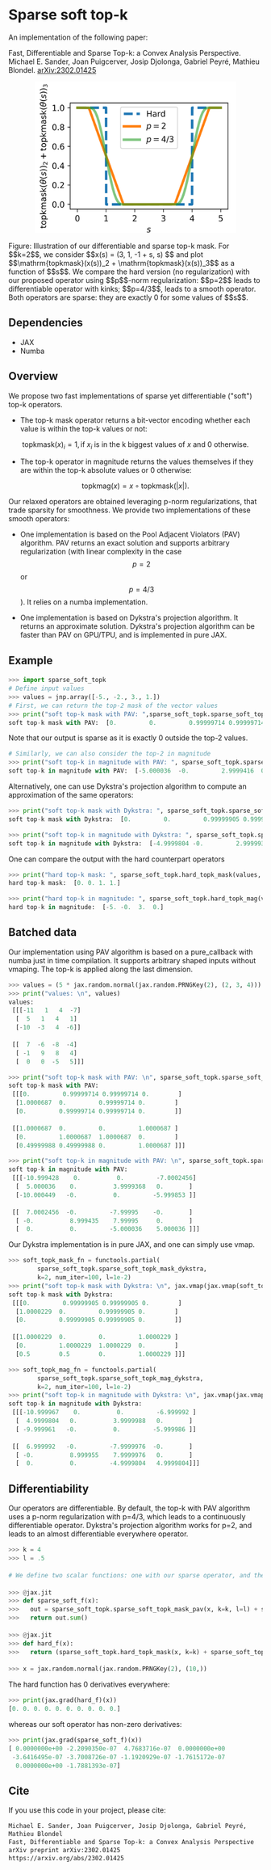 Sparse soft top-k
=================

An implementation of the following paper:

  Fast, Differentiable and Sparse Top-k: a Convex Analysis Perspective.
  Michael E. Sander, Joan Puigcerver, Josip Djolonga, Gabriel Peyré, Mathieu Blondel.
  [arXiv:2302.01425](https://arxiv.org/abs/2302.01425)

<p align="center">
<img src="fig_readme.png"  width="400" height="300" alt>
</p>
Figure: Illustration of our differentiable and sparse top-k mask. For $$k=2$$, we consider $$x(s) = (3, 1, -1 + s, s) $$ and plot $$\mathrm{topkmask}(x(s))_2 + \mathrm{topkmask}(x(s))_3$$ as a function of $$s$$. We compare the hard version (no regularization) with our proposed operator using $$p$$-norm regularization: $$p=2$$ leads to differentiable operator with kinks; $$p=4/3$$, leads to a smooth operator. Both operators are sparse: they are exactly 0 for some values of $$s$$.


Dependencies
------------

* JAX
* Numba

Overview
--------

We propose two fast implementations of sparse yet differentiable ("soft") top-k
operators. 

- The top-k mask operator returns a bit-vector encoding whether each value is
 within the top-k values or not:

$$
\mathrm{topkmask}(x)_i =
1, \text{if }  x_{i} \text{ is in the k biggest values of } x \text{ and } 0 \text{ otherwise}. 
$$

- The top-k operator in magnitude returns the values themselves if they are within the top-k 
absolute values or 0 otherwise:

$$
\mathrm{topkmag}(x) = x \circ \mathrm{topkmask}(|x|).
$$

Our relaxed operators are obtained leveraging p-norm regularizations, that trade sparsity for smoothness.
We provide two implementations of these smooth operators:

  - One implementation is based on the Pool Adjacent Violators (PAV) algorithm. PAV returns an exact solution and supports arbitrary regularization (with linear complexity in the case $$p=2$$ or $$p=4/3$$). It relies on a numba implementation.

  - One implementation is based on Dykstra's projection algorithm. It returns an approximate solution. Dykstra's projection algorithm can be faster than PAV on GPU/TPU, and is implemented in pure JAX.

Example
-------

```python
>>> import sparse_soft_topk
# Define input values
>>> values = jnp.array([-5., -2., 3., 1.])
# First, we can return the top-2 mask of the vector values
>>> print("soft top-k mask with PAV: ",sparse_soft_topk.sparse_soft_topk_mask_pav(values, k=2, l=1e-2))
soft top-k mask with PAV:  [0.         0.         0.99999714 0.99999714]
```

Note that our output is sparse as it is exactly 0 outside the top-2 values.

```python
# Similarly, we can also consider the top-2 in magnitude
>>> print("soft top-k in magnitude with PAV: ", sparse_soft_topk.sparse_soft_topk_mag_pav(values, k=2, l=1e-2))
soft top-k in magnitude with PAV:  [-5.000036  -0.         2.9999416  0.       ]
```

Alternatively, one can use Dykstra's projection algorithm to compute 
an approximation of the same operators:

```python
>>> print("soft top-k mask with Dykstra: ", sparse_soft_topk.sparse_soft_topk_mask_dykstra(values, k=2, l=1e-2))
soft top-k mask with Dykstra:  [0.         0.         0.99999905 0.99999905]
```

```python
>>> print("soft top-k in magnitude with Dykstra: ", sparse_soft_topk.sparse_soft_topk_mag_dykstra(values, k=2, l=1e-2))
soft top-k in magnitude with Dykstra:  [-4.9999804 -0.         2.999993   0.       ]
```

One can compare the output with the hard counterpart operators

```python
>>> print("hard top-k mask: ", sparse_soft_topk.hard_topk_mask(values, k=2))
hard top-k mask:  [0. 0. 1. 1.]
```

```python
>>> print("hard top-k in magnitude: ", sparse_soft_topk.hard_topk_mag(values, k=2))
hard top-k in magnitude:  [-5. -0.  3.  0.]
```


Batched data
------------

Our implementation using PAV algorithm is based on a pure_callback with numba just in time compilation. It supports arbitrary shaped inputs without vmaping. The top-k is applied along the last dimension.

```python
>>> values = (5 * jax.random.normal(jax.random.PRNGKey(2), (2, 3, 4))).astype(jnp.int32)
>>> print("values: \n", values)
values: 
 [[[-11   1   4  -7]
  [  5   1   4   1]
  [-10  -3   4  -6]]

 [[  7  -6  -8  -4]
  [ -1   9   8   4]
  [  0   0  -5   5]]]
```

```python
>>> print("soft top-k mask with PAV: \n", sparse_soft_topk.sparse_soft_topk_mask_pav(values, k=2, l=1e-2))
soft top-k mask with PAV: 
 [[[0.         0.99999714 0.99999714 0.        ]
  [1.0000687  0.         0.99999714 0.        ]
  [0.         0.99999714 0.99999714 0.        ]]

 [[1.0000687  0.         0.         1.0000687 ]
  [0.         1.0000687  1.0000687  0.        ]
  [0.49999988 0.49999988 0.         1.0000687 ]]]
```


```python
>>> print("soft top-k in magnitude with PAV: \n", sparse_soft_topk.sparse_soft_topk_mag_pav(values, k=2, l=1e-2))
soft top-k in magnitude with PAV: 
 [[[-10.999428    0.          0.         -7.0002456]
  [  5.000036    0.          3.9999368   0.       ]
  [-10.000449   -0.          0.         -5.999853 ]]

 [[  7.0002456  -0.         -7.99995    -0.       ]
  [ -0.          8.999435    7.99995     0.       ]
  [  0.          0.         -5.000036    5.000036 ]]]
```
Our Dykstra implementation is in pure JAX, and one can simply use vmap.

```python
>>> soft_topk_mask_fn = functools.partial(
        sparse_soft_topk.sparse_soft_topk_mask_dykstra,
        k=2, num_iter=100, l=1e-2)
>>> print("soft top-k mask with Dykstra: \n", jax.vmap(jax.vmap(soft_topk_mask_fn), in_axes=1, out_axes=1)(values))
soft top-k mask with Dykstra: 
 [[[0.         0.99999905 0.99999905 0.        ]
  [1.0000229  0.         0.99999905 0.        ]
  [0.         0.99999905 0.99999905 0.        ]]

 [[1.0000229  0.         0.         1.0000229 ]
  [0.         1.0000229  1.0000229  0.        ]
  [0.5        0.5        0.         1.0000229 ]]]
```

```python
>>> soft_topk_mag_fn = functools.partial(
        sparse_soft_topk.sparse_soft_topk_mag_dykstra,
        k=2, num_iter=100, l=1e-2)
>>> print("soft top-k in magnitude with Dykstra: \n", jax.vmap(jax.vmap(soft_topk_mag_fn), in_axes=1, out_axes=1)(values))
soft top-k in magnitude with Dykstra: 
 [[[-10.999967    0.          0.         -6.999992 ]
  [  4.9999804   0.          3.9999988   0.       ]
  [ -9.999961   -0.          0.         -5.999986 ]]

 [[  6.999992   -0.         -7.9999976  -0.       ]
  [ -0.          8.999955    7.9999976   0.       ]
  [  0.          0.         -4.9999804   4.9999804]]]
```

Differentiability
-----------------

Our operators are differentiable. By default, the top-k with PAV algorithm uses a p-norm regularization with p=4/3, which leads to a continuously differentiable operator. Dykstra's projection algorithm works for p=2, and leads to an almost differentiable everywhere operator.

```python
>>> k = 4
>>> l = .5

# We define two scalar functions: one with our sparse operator, and the second with their hard counterparts.

>>> @jax.jit
>>> def sparse_soft_f(x):
>>>   out = sparse_soft_topk.sparse_soft_topk_mask_pav(x, k=k, l=l) + sparse_soft_topk.sparse_soft_topk_mask_pav(x**2, k=k, l=l)
>>>   return out.sum()

>>> @jax.jit
>>> def hard_f(x):
>>>   return (sparse_soft_topk.hard_topk_mask(x, k=k) + sparse_soft_topk.hard_topk_mask(x**2, k=k)).sum()

>>> x = jax.random.normal(jax.random.PRNGKey(2), (10,)) 
```

The hard function has 0 derivatives everywhere:

```python
>>> print(jax.grad(hard_f)(x))
[0. 0. 0. 0. 0. 0. 0. 0. 0. 0.]
```

whereas our soft operator has non-zero derivatives:

```python
>>> print(jax.grad(sparse_soft_f)(x))
[ 0.0000000e+00 -2.2090350e-07  4.7683716e-07  0.0000000e+00
 -3.6416495e-07 -3.7008726e-07 -1.1920929e-07 -1.7615172e-07
  0.0000000e+00 -1.7881393e-07]
```

Cite
----

If you use this code in your project, please cite:

    Michael E. Sander, Joan Puigcerver, Josip Djolonga, Gabriel Peyré, Mathieu Blondel
    Fast, Differentiable and Sparse Top-k: a Convex Analysis Perspective
    arXiv preprint arXiv:2302.01425
    https://arxiv.org/abs/2302.01425

  